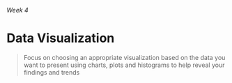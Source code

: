 *Week 4*

# Data Visualization
> Focus on choosing an appropriate visualization based on the data you want to present using charts, plots and histograms to help reveal your findings and trends 
